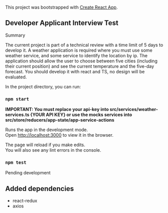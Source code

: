 This project was bootstrapped with [Create React App](https://github.com/facebook/create-react-app).

## Developer Applicant Interview Test
Summary

The current project is part of a technical review with a time limit of 5 days to develop it.
A weather application is required where you must use some weather service, and some service to identify the location by ip.
The application should allow the user to choose between five cities (including their current position) and see the current temperature and the five-day forecast.
You should develop it with react and TS, no design will be evaluated.

In the project directory, you can run:

### `npm start`
**IMPORTANT: You must replace your api-key into src/services/weather-services.ts {YOUR API KEY}
or use the mocks services into src/store/reducers/app-state/app-service-actions**

Runs the app in the development mode.<br />
Open [http://localhost:3000](http://localhost:3000) to view it in the browser.

The page will reload if you make edits.<br />
You will also see any lint errors in the console.

### `npm test`
Pending development
## Added dependencies
- react-redux
- axios

